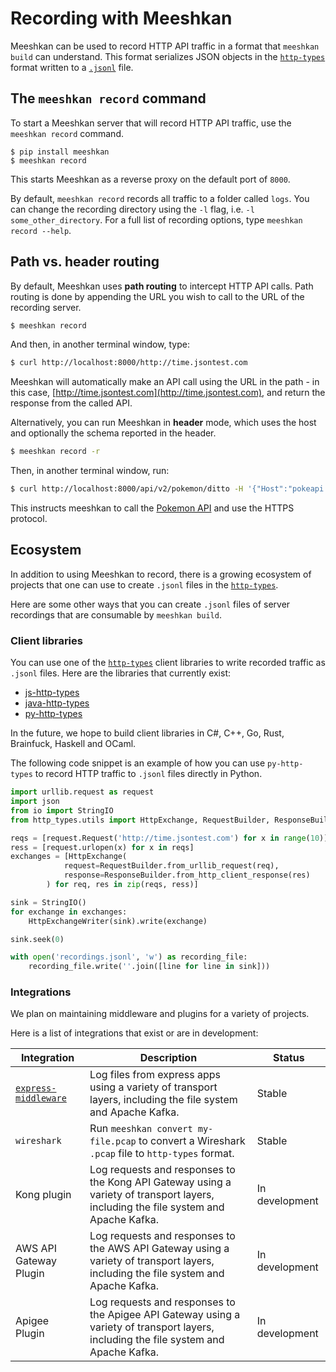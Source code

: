 # Recording with Meeshkan

Meeshkan can be used to record HTTP API traffic in a format that `meeshkan build` can understand.  This format serializes JSON objects in the [`http-types`](https://github.com/meeshkan/http-types) format written to a [`.jsonl`](https://jsonlines.org) file.

## The `meeshkan record` command

To start a Meeshkan server that will record HTTP API traffic, use the `meeshkan record` command.

```
$ pip install meeshkan
$ meeshkan record
```
This starts Meeshkan as a reverse proxy on the default port of `8000`.

By default, `meeshkan record` records all traffic to a folder called `logs`.  You can change the recording directory using the `-l` flag, i.e. `-l some_other_directory`. For a full list of recording options, type `meeshkan record --help`.

## Path vs. header routing

By default, Meeshkan uses **path routing** to intercept HTTP API calls.  Path routing is done by appending the URL you wish to call to the URL of the recording server.

```bash
$ meeshkan record
```
And then, in another terminal window, type:

```bash
$ curl http://localhost:8000/http://time.jsontest.com
```

Meeshkan will automatically make an API call using the URL in the path - in this case, [http://time.jsontest.com](http://time.jsontest.com), and return the response from the called API.

Alternatively, you can run Meeshkan in **header** mode, which uses the host and optionally the schema reported in the header.

```bash
$ meeshkan record -r
```
Then, in another terminal window, run:

```bash
$ curl http://localhost:8000/api/v2/pokemon/ditto -H '{"Host":"pokeapi.co", "X-Meeshkan-Schema": "https" }'
```

This instructs meeshkan to call the [Pokemon API](pokeapi.co) and use the HTTPS protocol.

## Ecosystem

In addition to using Meeshkan to record, there is a growing ecosystem of projects that one can use to create `.jsonl` files in the [`http-types`](https://github.com/meeshkan/http-types).  

Here are some other ways that you can create `.jsonl` files of server recordings that are consumable by `meeshkan build`.

### Client libraries

You can use one of the [`http-types`](https://github.com/meeshkan/http-types) client libraries to write recorded traffic as `.jsonl` files.  Here are the libraries that currently exist:

- [js-http-types](https://github.com/meeshkan/js-http-types) 
- [java-http-types](https://github.com/meeshkan/java-http-types) 
- [py-http-types](https://github.com/meeshkan/py-http-types) 

In the future, we hope to build client libraries in C#, C++, Go, Rust, Brainfuck, Haskell and OCaml.

The following code snippet is an example of how you can use `py-http-types` to record HTTP traffic to `.jsonl` files directly in Python.

```python
import urllib.request as request
import json
from io import StringIO
from http_types.utils import HttpExchange, RequestBuilder, ResponseBuilder, HttpExchangeWriter

reqs = [request.Request('http://time.jsontest.com') for x in range(10)]
ress = [request.urlopen(x) for x in reqs]
exchanges = [HttpExchange(
            request=RequestBuilder.from_urllib_request(req),
            response=ResponseBuilder.from_http_client_response(res)
        ) for req, res in zip(reqs, ress)]

sink = StringIO()
for exchange in exchanges:
    HttpExchangeWriter(sink).write(exchange)

sink.seek(0)

with open('recordings.jsonl', 'w') as recording_file:
    recording_file.write(''.join([line for line in sink]))
```

### Integrations

We plan on maintaining middleware and plugins for a variety of projects.  

Here is a list of integrations that exist or are in development:

| Integration | Description | Status |
| ----------- | ----------- | ------ |
| [`express-middleware`](https://github.com/meeshkan/express-middleware) | Log files from express apps using a variety of transport layers, including the file system and Apache Kafka. | Stable |
| `wireshark` | Run `meeshkan convert my-file.pcap` to convert a Wireshark `.pcap` file to `http-types` format. | Stable |
| Kong plugin | Log requests and responses to the Kong API Gateway using a variety of transport layers, including the file system and Apache Kafka. | In development |
| AWS API Gateway Plugin | Log requests and responses to the AWS API Gateway using a variety of transport layers, including the file system and Apache Kafka. | In development |
| Apigee Plugin | Log requests and responses to the Apigee API Gateway using a variety of transport layers, including the file system and Apache Kafka. | In development |
